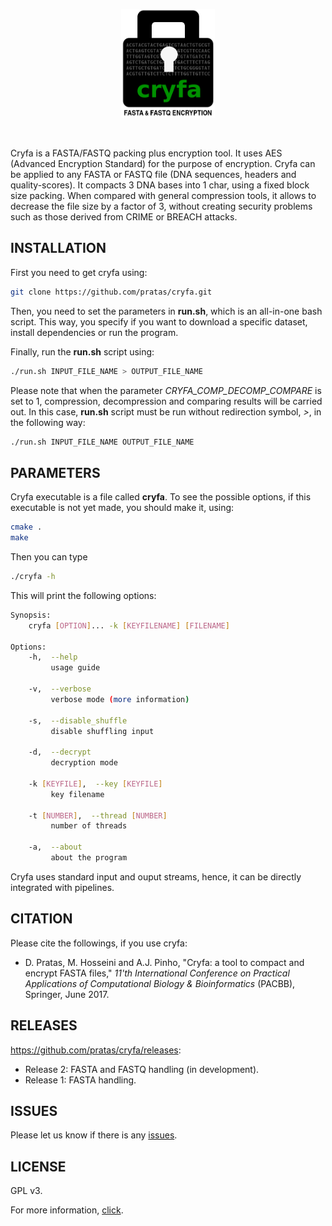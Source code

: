 <p align="center"><img src="imgs/logo.png" 
alt="Cryfa" width="150" border="0" /></p>
<br>

Cryfa is a FASTA/FASTQ packing plus encryption tool.
It uses AES (Advanced Encryption Standard) for the purpose of encryption.
Cryfa can be applied to any FASTA or FASTQ file (DNA sequences, headers and quality-scores).
It compacts 3 DNA bases into 1 char, using a fixed block size packing.
When compared with general compression tools, it allows to decrease the file size by a factor of 3, without creating security problems such as those derived from CRIME or BREACH attacks.


## INSTALLATION
First you need to get cryfa using:
```bash
git clone https://github.com/pratas/cryfa.git
```
Then, you need to set the parameters in **run.sh**, which is an all-in-one bash script. This way, you specify if you want to download a specific dataset, install dependencies or run the program.

Finally, run the **run.sh** script using:
```bash
./run.sh INPUT_FILE_NAME > OUTPUT_FILE_NAME
```
Please note that when the parameter *CRYFA_COMP_DECOMP_COMPARE* is set to 1, compression, decompression and comparing results will be carried out. In this case, **run.sh** script must be run without redirection symbol, *>*, in the following way:
```bash
./run.sh INPUT_FILE_NAME OUTPUT_FILE_NAME
```

## PARAMETERS
Cryfa executable is a file called **cryfa**. To see the possible options, if this executable is not yet made, you should make it, using:
```bash
cmake .
make
```
Then you can type
```bash
./cryfa -h
```

This will print the following options:
```bash
Synopsis:
    cryfa [OPTION]... -k [KEYFILENAME] [FILENAME]

Options:
    -h,  --help
         usage guide

    -v,  --verbose
         verbose mode (more information)

    -s,  --disable_shuffle
         disable shuffling input
             
    -d,  --decrypt
         decryption mode

    -k [KEYFILE],  --key [KEYFILE]
         key filename
         
    -t [NUMBER],  --thread [NUMBER]
         number of threads
         
    -a,  --about
         about the program
```
Cryfa uses standard input and ouput streams, hence, it can be directly integrated with pipelines.

## CITATION
Please cite the followings, if you use cryfa:
* D. Pratas, M. Hosseini and A.J. Pinho, "Cryfa: a tool to compact and encrypt FASTA files," *11'th International Conference on Practical Applications of Computational Biology & Bioinformatics* (PACBB), Springer, June 2017.

## RELEASES
https://github.com/pratas/cryfa/releases:

* Release 2: FASTA and FASTQ handling (in development).
* Release 1: FASTA handling.

## ISSUES
Please let us know if there is any [issues](https://github.com/pratas/cryfa/issues).

## LICENSE
GPL v3.

For more information, [click](http://www.gnu.org/licenses/gpl-3.0.html).